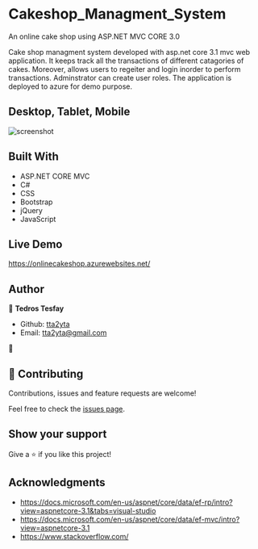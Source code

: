 # Cakeshop_Managment_System
An online cake shop using  ASP.NET MVC CORE 3.0 

Cake shop managment system developed with asp.net core 3.1 mvc web application. It keeps track all the transactions of different catagories of cakes. Moreover, allows users to regeiter and login inorder to perform transactions. Adminstrator can create user roles. The application is deployed to azure 
for demo purpose.

## Desktop, Tablet, Mobile

![screenshot](./wwwroot/images/ezgif.com-gif-maker.gif)


## Built With

- ASP.NET CORE MVC
- C#
- CSS
- Bootstrap
- jQuery
- JavaScript

## Live Demo

https://onlinecakeshop.azurewebsites.net/ 

## Author

👤 **Tedros Tesfay**

- Github: [tta2yta](https://github.com/tta2yta)
- Email: tta2yta@gmail.com

👤

## 🤝 Contributing

Contributions, issues and feature requests are welcome!

Feel free to check the <a href="https://github.com/tta2yta/Cakeshop_Managment_System/issues" target="_blank">issues page</a>.

## Show your support

Give a ⭐️ if you like this project!

## Acknowledgments

- https://docs.microsoft.com/en-us/aspnet/core/data/ef-rp/intro?view=aspnetcore-3.1&tabs=visual-studio
- https://docs.microsoft.com/en-us/aspnet/core/data/ef-mvc/intro?view=aspnetcore-3.1
- https://www.stackoverflow.com/
